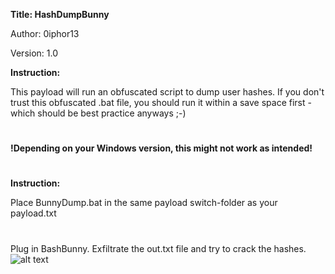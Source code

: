 **Title: HashDumpBunny**

Author: 0iphor13

Version: 1.0

**Instruction:**

This payload will run an obfuscated script to dump user hashes. If you don't trust this obfuscated .bat file, you should run it within a save space first - which should be best practice anyways ;-)

#
**!Depending on your Windows version, this might not work as intended!**
#
**Instruction:**

Place BunnyDump.bat in the same payload switch-folder as your payload.txt
#
Plug in BashBunny.
Exfiltrate the out.txt file and try to crack the hashes.
![alt text](https://github.com/0iphor13/bashbunny-payloads/blob/master/payloads/library/credentials/HashDumpBunny/censoredhash.png)
